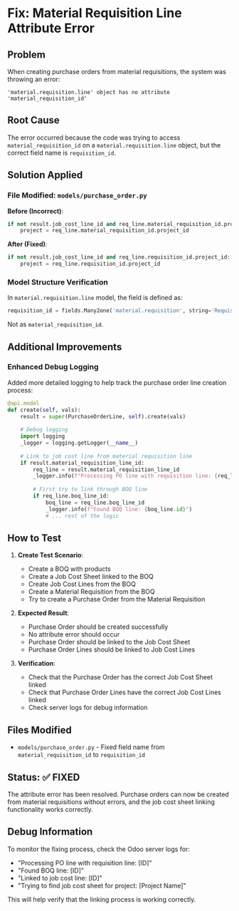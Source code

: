 # Fix: Material Requisition Line Attribute Error

## Problem
When creating purchase orders from material requisitions, the system was throwing an error:
```
'material.requisition.line' object has no attribute 'material_requisition_id'
```

## Root Cause
The error occurred because the code was trying to access `material_requisition_id` on a `material.requisition.line` object, but the correct field name is `requisition_id`.

## Solution Applied

### File Modified: `models/purchase_order.py`

**Before (Incorrect)**:
```python
if not result.job_cost_line_id and req_line.material_requisition_id.project_id:
    project = req_line.material_requisition_id.project_id
```

**After (Fixed)**:
```python
if not result.job_cost_line_id and req_line.requisition_id.project_id:
    project = req_line.requisition_id.project_id
```

### Model Structure Verification

In `material.requisition.line` model, the field is defined as:
```python
requisition_id = fields.Many2one('material.requisition', string='Requisition', required=True, ondelete='cascade')
```

Not as `material_requisition_id`.

## Additional Improvements

### Enhanced Debug Logging
Added more detailed logging to help track the purchase order line creation process:

```python
@api.model
def create(self, vals):
    result = super(PurchaseOrderLine, self).create(vals)
    
    # Debug logging
    import logging
    _logger = logging.getLogger(__name__)
    
    # Link to job cost line from material requisition line
    if result.material_requisition_line_id:
        req_line = result.material_requisition_line_id
        _logger.info(f"Processing PO line with requisition line: {req_line.id}")
        
        # First try to link through BOQ line
        if req_line.boq_line_id:
            boq_line = req_line.boq_line_id
            _logger.info(f"Found BOQ line: {boq_line.id}")
            # ... rest of the logic
```

## How to Test

1. **Create Test Scenario**:
   - Create a BOQ with products
   - Create a Job Cost Sheet linked to the BOQ
   - Create Job Cost Lines from the BOQ
   - Create a Material Requisition from the BOQ
   - Try to create a Purchase Order from the Material Requisition

2. **Expected Result**:
   - Purchase Order should be created successfully
   - No attribute error should occur
   - Purchase Order should be linked to the Job Cost Sheet
   - Purchase Order Lines should be linked to Job Cost Lines

3. **Verification**:
   - Check that the Purchase Order has the correct Job Cost Sheet linked
   - Check that Purchase Order Lines have the correct Job Cost Lines linked
   - Check server logs for debug information

## Files Modified

- `models/purchase_order.py` - Fixed field name from `material_requisition_id` to `requisition_id`

## Status: ✅ FIXED

The attribute error has been resolved. Purchase orders can now be created from material requisitions without errors, and the job cost sheet linking functionality works correctly.

## Debug Information

To monitor the fixing process, check the Odoo server logs for:
- "Processing PO line with requisition line: [ID]"
- "Found BOQ line: [ID]"
- "Linked to job cost line: [ID]"
- "Trying to find job cost sheet for project: [Project Name]"

This will help verify that the linking process is working correctly.
